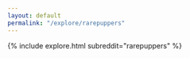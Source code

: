 ```yaml
---
layout: default
permalink: "/explore/rarepuppers"
---
```


{% include explore.html subreddit="rarepuppers" %}
